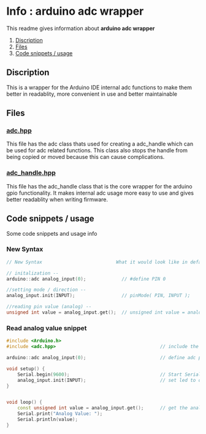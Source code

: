 # Info : arduino adc wrapper
This readme gives information about **arduino adc wrapper**

1. [Discription](#discription)
1. [Files](#files)
1. [Code snippets / usage](#code-snippets--usage)

## Discription
This is a wrapper for the Arduino IDE internal adc functions to make them better in readablity, more convenient in use and better maintainable

## Files
### [adc.hpp](adc.hpp)
This file has the adc class thats used for creating a adc_handle which can be used for adc related functions. This class also stops the handle from being copied or moved because this can cause complications.

### [adc_handle.hpp](adc_handle.hpp) 
This file has the adc_handle class that is the core wrapper for the arduino gpio functionality. It makes internal adc usage more easy to use and gives better readablity when writing firmware. 

## Code snippets / usage
Some code snippets and usage info
### New Syntax
```c++
// New Syntax                           What it would look like in default Arduino IDE

// initalization --                     
arduino::adc analog_input(0);             // #define PIN 0

//setting mode / direction --
analog_input.init(INPUT);                 // pinMode( PIN, INPUT );

//reading pin value (analog) --
unsigned int value = analog_input.get();  // unsigned int value = analogRead( PIN )
```

### Read analog value snippet
```c++
#include <Arduino.h>
#include <adc.hpp>                                      // include the adc wrapper

arduino::adc analog_input(0);                           // define adc pim

void setup() {
    Serial.begin(9600);                                 // Start Serial monitor
    analog_input.init(INPUT);                           // set led to output
}


void loop() {
    const unsigned int value = analog_input.get();      // get the analog input
    Serial.print("Analog Value: ");
    Serial.println(value);
}
```


